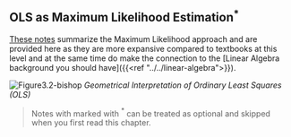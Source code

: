 ## OLS as Maximum Likelihood Estimation$^*$

[These notes](https://www.cs.indiana.edu/~predrag/classes/2016fallb365x/ols.pdf) summarize the Maximum Likelihood approach and are provided here as they are more expansive compared to textbooks at this level and at the same time do make the connection to the [Linear Algebra background you should have]({{<ref "../../linear-algebra">}}).  

![Figure3.2-bishop](images/Figure3.2.png)
*Geometrical Interpretation of Ordinary Least Squares (OLS)*

> Notes with marked with $^*$ can be treated as optional and skipped when you first read this chapter. 